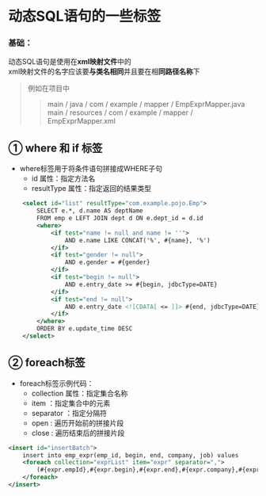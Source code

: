 # 动态SQL语句的一些标签
### 基础：
动态SQL语句是使用在**xml映射文件**中的<br>
xml映射文件的名字应该要**与类名相同**并且要在相**同路径名称**下<br>
> 例如在项目中
>> main / java / com / example / mapper / EmpExprMapper.java
>> main / resources / com / example / mapper / EmpExprMapper.xml


## ① where 和 if 标签
* where标签用于将条件语句拼接成WHERE子句
    * id 属性：指定方法名
    * resultType 属性：指定返回的结果类型
```xml
    <select id="list" resultType="com.example.pojo.Emp">
        SELECT e.*, d.name AS deptName
        FROM emp e LEFT JOIN dept d ON e.dept_id = d.id
        <where>
            <if test="name != null and name != ''">
                AND e.name LIKE CONCAT('%', #{name}, '%')
            </if>
            <if test="gender != null">
                AND e.gender = #{gender}
            </if>
            <if test="begin != null">
                AND e.entry_date >= #{begin, jdbcType=DATE}
            </if>
            <if test="end != null">
                AND e.entry_date <![CDATA[ <= ]]> #{end, jdbcType=DATE}
            </if>
        </where>
        ORDER BY e.update_time DESC
    </select>
```

## ② foreach标签
* foreach标签示例代码：
    * collection 属性：指定集合名称
    * item ：指定集合中的元素
    * separator ：指定分隔符
    * open : 遍历开始前的拼接片段
    * close : 遍历结束后的拼接片段
```xml
<insert id="insertBatch">
    insert into emp_expr(emp_id, begin, end, company, job) values
    <foreach collection="exprList" item="expr" separator=",">
        (#{expr.empId},#{expr.begin},#{expr.end},#{expr.company},#{expr.job})
    </foreach>
</insert>
```